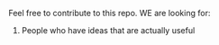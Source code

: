 Feel free to contribute to this repo. WE are looking for:
1. People who have ideas that are actually useful
